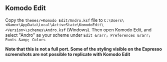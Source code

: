Komodo Edit
-----------

Copy the ``themes/+Komodo Edit/Andro.ksf`` file to ``C:\Users\<Name>\AppData\Local\ActiveState\KomodoEdit\<Version>\schemes\Andro.ksf`` (Windows).
Then open Komodo Edit, and select "Andro" as your scheme under ``Edit &rarr; Preferences &rarr; Fonts &amp; Colors``

**Note that this is not a full port. Some of the styling visible on the Espresso screenshots are not possible to replicate with Komodo Edit**
